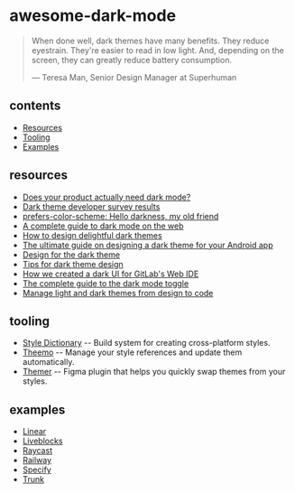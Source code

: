 # awesome-dark-mode

> When done well, dark themes have many benefits. 
> They reduce eyestrain. They're easier to read in low light. And, depending on the screen, they can greatly reduce battery consumption.
>
> — Teresa Man, Senior Design Manager at Superhuman

## contents
* [Resources](#resources)
* [Tooling](#tooling)
* [Examples](#examples)

## resources
* [Does your product actually need dark mode?](https://www.commandbar.com/blog/dark-mode-considerations)
* [Dark theme developer survey results](https://medium.com/dev-channel/let-there-be-darkness-maybe-9facd9c3023d)
* [prefers-color-scheme: Hello darkness, my old friend](https://web.dev/prefers-color-scheme/)
* [A complete guide to dark mode on the web](https://css-tricks.com/a-complete-guide-to-dark-mode-on-the-web/)
* [How to design delightful dark themes](https://blog.superhuman.com/how-to-design-delightful-dark-themes-7b3da644ff1f)
* [The ultimate guide on designing a dark theme for your Android app](https://blog.prototypr.io/how-to-design-a-dark-theme-for-your-android-app-3daeb264637)
* [Design for the dark theme](https://medium.com/snapp-mobile/design-for-the-dark-theme-9a2185bbb1d5)
* [Tips for dark theme design](https://uxplanet.org/8-tips-for-dark-theme-design-8dfc2f8f7ab6)
* [How we created a dark UI for GitLab's Web IDE](https://about.gitlab.com/blog/2020/05/20/creating-a-dark-ui-for-gitlabs-web-ide/)
* [The complete guide to the dark mode toggle](https://ryanfeigenbaum.com/dark-mode/)
* [Manage light and dark themes from design to code](https://specifyapp.com/guides/design-data-platforms-101/08-use-cases#managing-multiple-color-themes)

## tooling
* [Style Dictionary](https://github.com/amzn/style-dictionary) -- Build system for creating cross-platform styles.
* [Theemo](https://github.com/theemo-tokens/theemo) -- Manage your style references and update them automatically.
* [Themer](https://www.figma.com/community/plugin/731176732337510831/Themer) -- Figma plugin that helps you quickly swap themes from your styles.

## examples
* [Linear](https://linear.app/)
* [Liveblocks](https://liveblocks.io/)
* [Raycast](https://raycast.com/)
* [Railway](https://railway.app/)
* [Specify](https://specifyapp.com/)
* [Trunk](https://trunk.io/)
